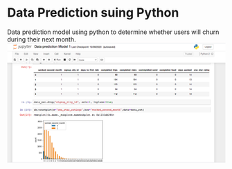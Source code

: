 # Data Prediction suing Python
Data prediction model using python to determine whether users will churn during their next month.
![](main.png)
